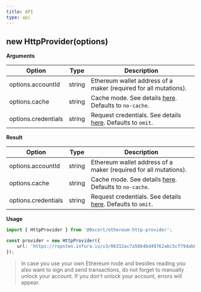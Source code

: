 ```yaml
---
title: API
type: api
---
```


## new HttpProvider(options)

**Arguments**

| Option | Type | Description
|-|-|-
| options.accountId | string | Ethereum wallet address of a maker (required for all mutations).
| options.cache | string | Cache mode. See details [here](https://developer.mozilla.org/en-US/docs/Web/API/Fetch_API/Using_Fetch). Defaults to `no-cache`.
| options.credentials | string | Request credentials. See details [here](https://developer.mozilla.org/en-US/docs/Web/API/Fetch_API/Using_Fetch). Defaults to `omit`.

**Result**

| Option | Type | Description
|-|-|-
| options.accountId | string | Ethereum wallet address of a maker (required for all mutations).
| options.cache | string | Cache mode. See details [here](https://developer.mozilla.org/en-US/docs/Web/API/Fetch_API/Using_Fetch). Defaults to `no-cache`.
| options.credentials | string | Request credentials. See details [here](https://developer.mozilla.org/en-US/docs/Web/API/Fetch_API/Using_Fetch). Defaults to `omit`.

**Usage**

```ts
import { HttpProvider } from '@0xcert/ethereum-http-provider';

const provider = new HttpProvider({
    url: 'https://ropsten.infura.io/v3/06312ac7a50b4bd49762abc5cf79dab8',
});
```

> In case you use your own Ethereum node and besides reading you also want to sign and send transactions, do not forget to manually unlock your account. If you don't unlock your account, errors will appear.
